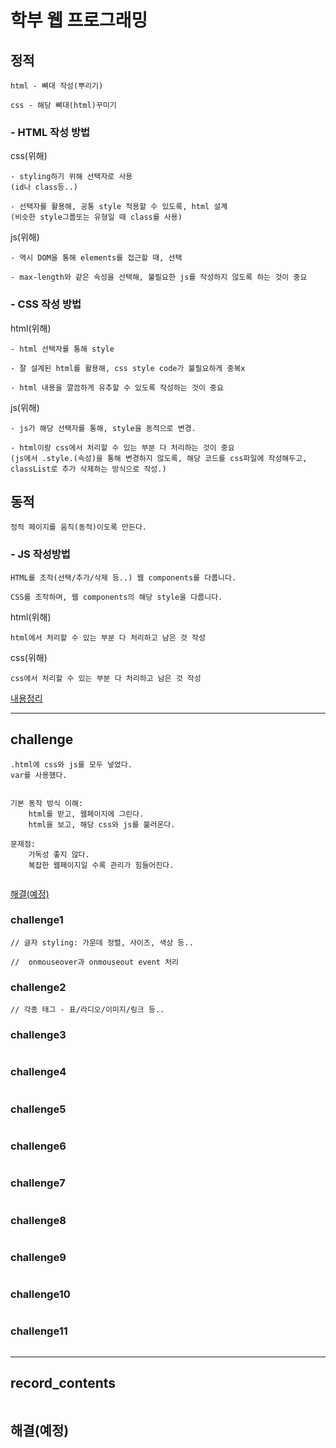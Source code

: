 # 학부 웹 프로그래밍
## 정적
```paintext
html - 뼈대 작성(뿌리기)

css - 해당 뼈대(html)꾸미기
```
### - HTML 작성 방법
css(위해)
```paintext
- styling하기 위해 선택자로 사용
(id나 class등..)

- 선택자를 활용해, 공통 style 적용할 수 있도록, html 설계
(비슷한 style그룹또는 유형일 때 class를 사용)
```
js(위해)
```paintext
- 역시 DOM을 통해 elements를 접근할 때, 선택

- max-length와 같은 속성을 선택해, 불필요한 js를 작성하지 않도록 하는 것이 중요
```
### - CSS 작성 방법
html(위해)
```paintext
- html 선택자를 통해 style

- 잘 설계된 html를 활용해, css style code가 불필요하게 중복x

- html 내용을 깔끔하게 유추할 수 있도록 작성하는 것이 중요
```
js(위해)
```paintext
- js가 해당 선택자를 통해, style을 동적으로 변경.

- html이랑 css에서 처리할 수 있는 부분 다 처리하는 것이 중요
(js에서 .style.(속성)을 통해 변경하지 않도록, 해당 코드를 css파일에 작성해두고, classList로 추가 삭제하는 방식으로 작성.)
```
## 동적
```paintext
정적 페이지를 움직(동적)이도록 만든다.
```
### - JS 작성방법
```paintext
HTML를 조작(선택/추가/삭제 등..) 웹 components를 다룹니다.
```
```paintext
CSS를 조작하며, 웹 components의 해당 style을 다룹니다.
```
html(위해)
```paintext
html에서 처리할 수 있는 부분 다 처리하고 남은 것 작성
```
css(위해)
```paintext
css에서 처리할 수 있는 부분 다 처리하고 남은 것 작성
```
[내용정리](##record_contents)

---
## challenge
```paintext
.html에 css와 js를 모두 넣었다.
var를 사용했다.


기본 동작 방식 이해: 
    html를 받고, 웹페이지에 그린다.
    html을 보고, 해당 css와 js를 불러온다.

문제점: 
    가독성 좋지 않다.
    복잡한 웹페이지일 수록 관리가 힘들어진다.


```
[해결(예정)](##해결(예정))

### challenge1
```paintext
// 글자 styling: 가운데 정렬, 사이즈, 색상 등..

//  onmouseover과 onmouseout event 처리
```

### challenge2
```paintext
// 각종 태그 - 표/라디오/이미지/링크 등..
```

### challenge3
```paintext
```

### challenge4
```paintext
```

### challenge5
```paintext
```

### challenge6
```paintext
```

### challenge7
```paintext
```

### challenge8
```paintext
```

### challenge9
```paintext
```

### challenge10
```paintext
```

### challenge11
```paintext
```


---
## record_contents
```paintext
```

## 해결(예정)